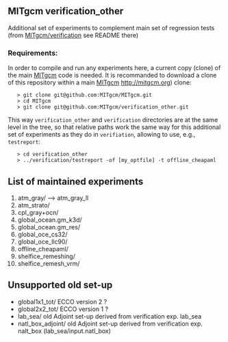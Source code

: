 ## MITgcm verification_other

Additional set of experiments to complement main set of regression tests 
(from [MITgcm/verification](https://github.com/MITgcm/MITgcm/tree/master/verification)
see README there) 

### Requirements:
In order to compile and run any experiments here, 
a current copy (clone) of the main [MITgcm](https://mitgcm.org) code is needed.
It is recommanded to download a clone of this repository within 
a main [MITgcm](https://github.com/MITgcm/MITgcm) http://mitgcm.org) clone:
```
   > git clone git@github.com:MITgcm/MITgcm.git
   > cd MITgcm
   > git clone git@github.com:MITgcm/verification_other.git
```
This way `verification_other` and `verification` directories are at the same level in the tree,
so that relative paths work the same way for this additional set of experiments as 
they do in `verifiation`, allowing to use, e.g., `testreport`:
```
   > cd verification_other
   > ../verification/testreport -of [my_optfile] -t offline_cheapaml
```

## List of maintained experiments
  1. atm_gray/   --> atm_gray_ll
  2. atm_strato/
  3. cpl_gray+ocn/
  4. global_ocean.gm_k3d/
  5. global_ocean.gm_res/
  6. global_oce_cs32/
  7. global_oce_llc90/
  8. offline_cheapaml/
  9. shelfice_remeshing/
 10. shelfice_remesh_vrm/

## Unsupported old set-up
  - global1x1_tot/  ECCO version 2 ?
  - global2x2_tot/  ECCO version 1 ?
  - lab_sea/        old Adjoint set-up derived from verification exp. lab_sea
  - natl_box_adjoint/ old Adjoint set-up derived from verification exp. nalt_box (lab_sea/input.natl_box)

